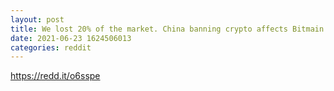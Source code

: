 ```yaml
--- 
layout: post 
title: We lost 20% of the market. China banning crypto affects Bitmain (largest mining equipment manufacturer) 
date: 2021-06-23 1624506013 
categories: reddit 
--- 
```

https://redd.it/o6sspe